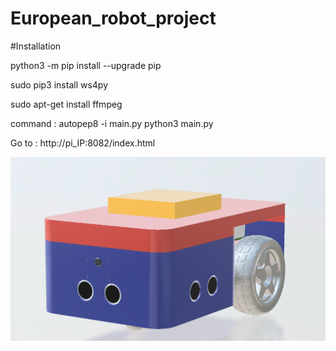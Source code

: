 # European_robot_project

#Installation 

python3 -m pip install --upgrade pip

sudo pip3 install ws4py

sudo apt-get install ffmpeg


command : 
autopep8 -i main.py
python3 main.py

Go to : http://pi_IP:8082/index.html

![alt text](icone48.png)
